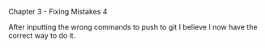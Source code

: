 Chapter 3 - Fixing Mistakes 4

After inputting the wrong commands to push to git I believe I now have the correct way to do it.